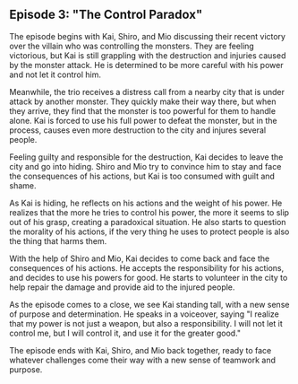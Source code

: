 ## Episode 3: "The Control Paradox"
The episode begins with Kai, Shiro, and Mio discussing their recent victory over the villain who was controlling the monsters. They are feeling victorious, but Kai is still grappling with the destruction and injuries caused by the monster attack. He is determined to be more careful with his power and not let it control him.

Meanwhile, the trio receives a distress call from a nearby city that is under attack by another monster. They quickly make their way there, but when they arrive, they find that the monster is too powerful for them to handle alone. Kai is forced to use his full power to defeat the monster, but in the process, causes even more destruction to the city and injures several people.

Feeling guilty and responsible for the destruction, Kai decides to leave the city and go into hiding. Shiro and Mio try to convince him to stay and face the consequences of his actions, but Kai is too consumed with guilt and shame.

As Kai is hiding, he reflects on his actions and the weight of his power. He realizes that the more he tries to control his power, the more it seems to slip out of his grasp, creating a paradoxical situation. He also starts to question the morality of his actions, if the very thing he uses to protect people is also the thing that harms them.

With the help of Shiro and Mio, Kai decides to come back and face the consequences of his actions. He accepts the responsibility for his actions, and decides to use his powers for good. He starts to volunteer in the city to help repair the damage and provide aid to the injured people.

As the episode comes to a close, we see Kai standing tall, with a new sense of purpose and determination. He speaks in a voiceover, saying "I realize that my power is not just a weapon, but also a responsibility. I will not let it control me, but I will control it, and use it for the greater good."

The episode ends with Kai, Shiro, and Mio back together, ready to face whatever challenges come their way with a new sense of teamwork and purpose.
